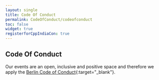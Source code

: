 ```yaml
---
layout: single
title: Code Of Conduct
permalink: CodeOfConduct/codeofconduct
toc: false
widget: true
registerforCppIndiaCon: true
---
```


## Code Of Conduct

Our events are an open, inclusive and positive space and therefore we apply the [Berlin Code of Conduct](https://berlincodeofconduct.org/){:target="_blank"}.